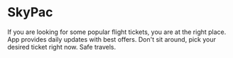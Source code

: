 # SkyPac
If you are looking for some popular flight tickets, you are at the right place. 
App provides daily updates with best offers.
Don't sit around, pick your desired ticket right now.
Safe travels.

